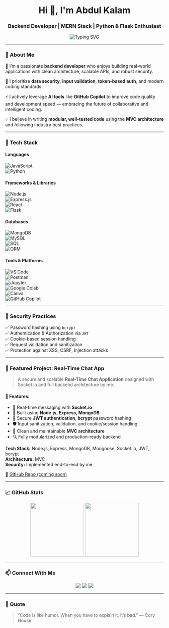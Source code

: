 <!-- Profile Header -->
<h1 align="center">Hi 👋, I'm Abdul Kalam</h1>
<h3 align="center">Backend Developer | MERN Stack | Python & Flask Enthusiast</h3>

<p align="center">
  <img src="https://readme-typing-svg.herokuapp.com?font=Fira+Code&size=22&pause=1000&center=true&width=435&lines=Backend+Developer;MERN+Stack+Enthusiast;Python+%26+Flask+Lover;Security-Focused+Developer" alt="Typing SVG" />
</p>

---

### 🧠 About Me

🎯 I’m a passionate **backend developer** who enjoys building real-world applications with clean architecture, scalable APIs, and robust security.

🔐 I prioritize **data security**, **input validation**, **token-based auth**, and modern coding standards.

⚡ I actively leverage **AI tools** like **GitHub Copilot** to improve code quality and development speed — embracing the future of collaborative and intelligent coding.

💡 I believe in writing **modular, well-tested code** using the **MVC architecture** and following industry best practices.

---

### 🔧 Tech Stack

#### Languages  
![JavaScript](https://img.shields.io/badge/-JavaScript-F7DF1E?style=flat&logo=javascript&logoColor=000)  
![Python](https://img.shields.io/badge/-Python-3776AB?style=flat&logo=python&logoColor=white)

#### Frameworks & Libraries  
![Node.js](https://img.shields.io/badge/-Node.js-339933?style=flat&logo=node.js&logoColor=white)  
![Express.js](https://img.shields.io/badge/-Express.js-000000?style=flat&logo=express&logoColor=white)  
![React](https://img.shields.io/badge/-React-61DAFB?style=flat&logo=react&logoColor=black)  
![Flask](https://img.shields.io/badge/-Flask-000000?style=flat&logo=flask&logoColor=white)

#### Databases  
![MongoDB](https://img.shields.io/badge/-MongoDB-47A248?style=flat&logo=mongodb&logoColor=white)  
![MySQL](https://img.shields.io/badge/-MySQL-4479A1?style=flat&logo=mysql&logoColor=white)  
![SQL](https://img.shields.io/badge/-SQL-CC2927?style=flat&logo=sql&logoColor=white)  
![ORM](https://img.shields.io/badge/-ORM-Mongoose%2FSequelize-informational)

#### Tools & Platforms  
![VS Code](https://img.shields.io/badge/-VS%20Code-007ACC?style=flat&logo=visual-studio-code&logoColor=white)  
![Postman](https://img.shields.io/badge/-Postman-FF6C37?style=flat&logo=postman&logoColor=white)  
![Jupyter](https://img.shields.io/badge/-Jupyter-F37626?style=flat&logo=jupyter&logoColor=white)  
![Google Colab](https://img.shields.io/badge/-Google%20Colab-F9AB00?style=flat&logo=googlecolab&logoColor=white)  
![Canva](https://img.shields.io/badge/-Canva-00C4CC?style=flat&logo=canva&logoColor=white)  
![GitHub Copilot](https://img.shields.io/badge/-GitHub%20Copilot-1DB954?style=flat&logo=github&logoColor=white)

---

### 🔐 Security Practices

✅ Password hashing using `bcrypt`  
✅ Authentication & Authorization via `JWT`  
✅ Cookie-based session handling  
✅ Request validation and sanitization  
✅ Protection against XSS, CSRF, Injection attacks

---

### 🚀 Featured Project: Real-Time Chat App

> A secure and scalable **Real-Time Chat Application** designed with Socket.io and full backend architecture by me.

#### 📌 Features:
- 💬 Real-time messaging with **Socket.io**
- 🧰 Built using **Node.js, Express, MongoDB**
- 🔐 Secure **JWT authentication**, **bcrypt** password hashing
- 🛡️ Input sanitization, validation, and cookie/session handling
- 🧠 Clean and maintainable **MVC architecture**
- 🔍 Fully modularized and production-ready backend

**Tech Stack:** Node.js, Express, MongoDB, Mongoose, Socket.io, JWT, bcrypt  
**Architecture:** MVC  
**Security:** Implemented end-to-end by me

🔗 [GitHub Repo (coming soon)](https://github.com/your-username)

---

### 📈 GitHub Stats

<p align="center">
  <img src="https://github-readme-stats.vercel.app/api?username=abdulkalam&show_icons=true&theme=radical" height="170"/>
  <img src="https://github-readme-stats.vercel.app/api/top-langs/?username=abdulkalam&layout=compact&theme=radical" height="170"/>
</p>

---

### 📫 Connect With Me

<p align="center">
  <a href="https://linkedin.com/in/your-profile" target="_blank"><img src="https://img.shields.io/badge/-LinkedIn-0077B5?style=flat&logo=linkedin&logoColor=white"/></a>
  <a href="mailto:your-email@example.com"><img src="https://img.shields.io/badge/-Email-D14836?style=flat&logo=gmail&logoColor=white"/></a>
  <a href="https://github.com/abdulkalam"><img src="https://img.shields.io/badge/-GitHub-181717?style=flat&logo=github&logoColor=white"/></a>
</p>

---

### 💬 Quote

> “Code is like humor. When you have to explain it, it’s bad.” — Cory House
